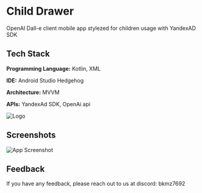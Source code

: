 
# Child Drawer

OpenAI Dall-e client mobile app stylezed for children usage with YandexAD SDK




## Tech Stack

**Programming Language:** Kotlin, XML

**IDE:** Android Studio Hedgehog

**Architecture:** MVVM

**APIs:** YandexAd SDK, OpenAi api


![Logo](https://github.com/Bkmz7692/childdrawer/blob/master/images/logo.png?raw=true)


## Screenshots

![App Screenshot](https://via.placeholder.com/468x300?text=App+Screenshot+Here)


## Feedback

If you have any feedback, please reach out to us at discord: bkmz7692

